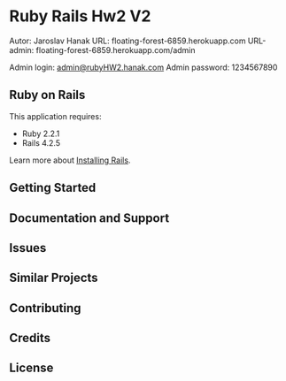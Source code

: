 Ruby Rails Hw2 V2
================

Autor: Jaroslav Hanak
URL: floating-forest-6859.herokuapp.com
URL-admin: floating-forest-6859.herokuapp.com/admin

Admin login: admin@rubyHW2.hanak.com
Admin password: 1234567890

Ruby on Rails
-------------

This application requires:

- Ruby 2.2.1
- Rails 4.2.5

Learn more about [Installing Rails](http://railsapps.github.io/installing-rails.html).

Getting Started
---------------

Documentation and Support
-------------------------

Issues
-------------

Similar Projects
----------------

Contributing
------------

Credits
-------

License
-------
